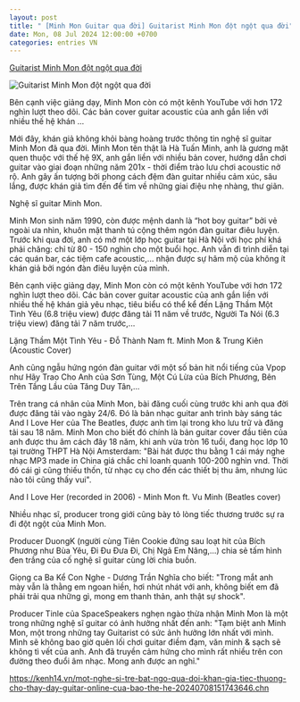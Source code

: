 ```yaml
---
layout: post
title: " [Minh Mon Guitar qua đời] Guitarist Minh Mon đột ngột qua đời"
date: Mon, 08 Jul 2024 12:00:00 +0700
categories: entries VN
---
```

[Guitarist Minh Mon đột ngột qua đời](https://kenh14.vn/mot-nghe-si-tre-bat-ngo-qua-doi-khan-gia-tiec-thuong-cho-thay-day-guitar-online-cua-bao-the-he-20240708151743646.chn)

![Guitarist Minh Mon đột ngột qua đời](https://kenh14cdn.com/zoom/600_315/203336854389633024/2024/7/8/photo1720426578679-17204265789251696378841.jpg)

Bên cạnh việc giảng dạy, Minh Mon còn có một kênh YouTube với hơn 172 nghìn lượt theo dõi. Các bản cover guitar acoustic của anh gắn liền với nhiều thế hệ khán ...

Mới đây, khán giả không khỏi bàng hoàng trước thông tin nghệ sĩ guitar Minh Mon đã qua đời. Minh Mon tên thật là Hà Tuấn Minh, anh là gương mặt quen thuộc với thế hệ 9X, anh gắn liền với nhiều bản cover, hướng dẫn chơi guitar vào giai đoạn những năm 201x - thời điểm trào lưu chơi acoustic nở rộ. Anh gây ấn tượng bởi phong cách đệm đàn guitar nhiều cảm xúc, sâu lắng, được khán giả tìm đến để tìm về những giai điệu nhẹ nhàng, thư giãn.

Nghệ sĩ guitar Minh Mon.

Minh Mon sinh năm 1990, còn được mệnh danh là “hot boy guitar” bởi vẻ ngoài ưa nhìn, khuôn mặt thanh tú cộng thêm ngón đàn guitar điêu luyện. Trước khi qua đời, anh có mở một lớp học guitar tại Hà Nội với học phí khá phải chăng: chỉ từ 80 - 150 nghìn cho một buổi học. Anh vẫn đi trình diễn tại các quán bar, các tiệm cafe acoustic,... nhận được sự hâm mộ của không ít khán giả bởi ngón đàn điêu luyện của mình.

Bên cạnh việc giảng dạy, Minh Mon còn có một kênh YouTube với hơn 172 nghìn lượt theo dõi. Các bản cover guitar acoustic của anh gắn liền với nhiều thế hệ khán giả yêu nhạc, tiêu biểu có thể kể đến Lặng Thầm Một Tình Yêu (6.8 triệu view) được đăng tải 11 năm về trước, Người Ta Nói (6.3 triệu view) đăng tải 7 năm trước,...

Lặng Thầm Một Tình Yêu - Đỗ Thành Nam ft. Minh Mon & Trung Kiên (Acoustic Cover)

Anh cũng ngẫu hứng ngón đàn guitar với một số bản hit nổi tiếng của Vpop như Hãy Trao Cho Anh của Sơn Tùng, Một Cú Lừa của Bích Phương, Bên Trên Tầng Lầu của Tăng Duy Tân,...

Trên trang cá nhân của Minh Mon, bài đăng cuối cùng trước khi anh qua đời được đăng tải vào ngày 24/6. Đó là bản nhạc guitar anh trình bày sáng tác And I Love Her của The Beatles, được anh tìm lại trong kho lưu trữ và đăng tải sau 18 năm. Minh Mon cho biết đó chính là bản guitar cover đầu tiên của anh được thu âm cách đây 18 năm, khi anh vừa tròn 16 tuổi, đang học lớp 10 tại trường THPT Hà Nội Amsterdam: "Bài hát được thu bằng 1 cái máy nghe nhạc MP3 made in China giá chắc chỉ loanh quanh 100-200 nghìn vnd. Thời đó cái gì cũng thiếu thốn, từ nhạc cụ cho đến các thiết bị thu âm, nhưng lúc nào tôi cũng thấy vui".

And I Love Her (recorded in 2006) - Minh Mon ft. Vu Minh (Beatles cover)

Nhiều nhạc sĩ, producer trong giới cũng bày tỏ lòng tiếc thương trước sự ra đi đột ngột của Minh Mon.

Producer DuongK (người cùng Tiên Cookie đứng sau loạt hit của Bích Phương như Bùa Yêu, Đi Đu Đưa Đi, Chị Ngả Em Nâng,...) chia sẻ tấm hình đen trắng của cố nghệ sĩ guitar cùng lời chia buồn.

Giọng ca Ba Kể Con Nghe - Dương Trần Nghĩa cho biết: "Trong mắt anh mày vẫn là thằng em ngoan hiền, hơi nhút nhát với anh, không biết em đã phải trải qua những gì, mong em thanh thản, anh thật sự shock".

Producer Tinle của SpaceSpeakers nghẹn ngào thừa nhận Minh Mon là một trong những nghệ sĩ guitar có ảnh hưởng nhất đến anh: "Tạm biệt anh Minh Mon, một trong những tay Guitarist có sức ảnh hưởng lớn nhất với mình. Mình sẽ không bao giờ quên lối chơi guitar điềm đạm, văn minh & sạch sẽ không tì vết của anh. Anh đã truyền cảm hứng cho mình rất nhiều trên con đường theo đuổi âm nhạc. Mong anh được an nghỉ."





https://kenh14.vn/mot-nghe-si-tre-bat-ngo-qua-doi-khan-gia-tiec-thuong-cho-thay-day-guitar-online-cua-bao-the-he-20240708151743646.chn

